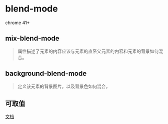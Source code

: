 
# blend-mode

chrome 41+

## mix-blend-mode

> 属性描述了元素的内容应该与元素的直系父元素的内容和元素的背景如何混合。


## background-blend-mode

> 定义该元素的背景图片，以及背景色如何混合。


## 可取值

[文档](https://developer.mozilla.org/zh-CN/docs/Web/CSS/blend-mode)